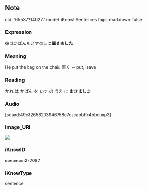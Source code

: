 ## Note
nid: 1655372140277
model: iKnow! Sentences
tags: 
markdown: false

### Expression
彼はかばんをいすの上に<b>置きました</b>。

### Meaning
He put the bag on the chair.
置く -- put, leave

### Reading
かれ は かばん を いす の うえ に <b>おきました</b>

### Audio
[sound:49c82658203946758c7cacabbffc4bbd.mp3]

### Image_URI
<img src="2e9622428a37db424b6eb5cb7c075d63.jpg">

### iKnowID
sentence:247087

### iKnowType
sentence

